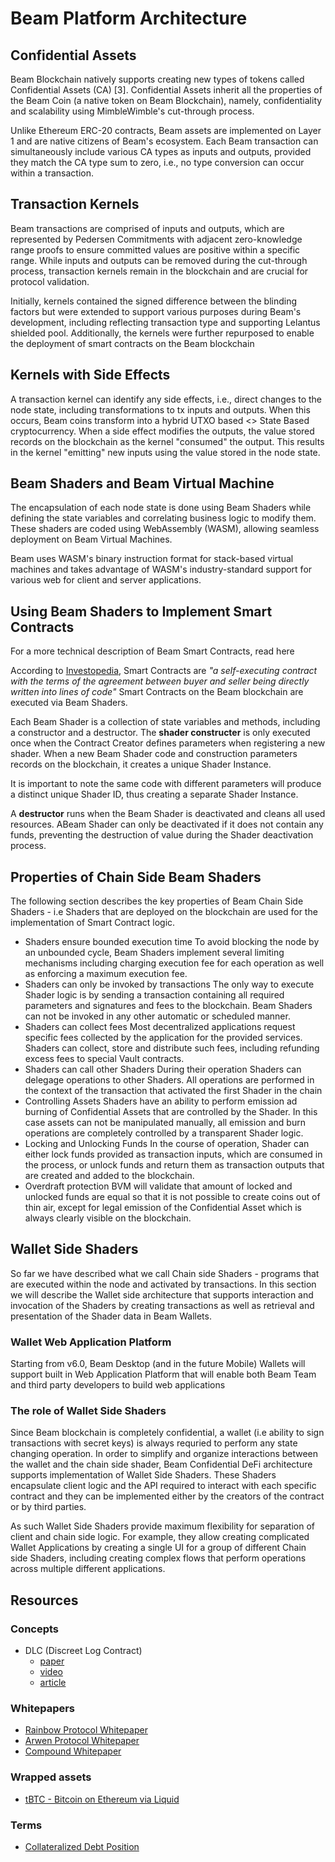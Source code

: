 # Beam Platform Architecture

## Confidential Assets

Beam Blockchain natively supports creating new types of tokens called Confidential Assets (CA) \[3]. Confidential Assets inherit all the properties of the Beam Coin (a native token on Beam Blockchain), namely, confidentiality and scalability using MimbleWimble's cut-through process.

Unlike Ethereum ERC-20 contracts, Beam assets are implemented on Layer 1 and are native citizens of Beam's ecosystem. Each Beam transaction can simultaneously include various CA types as inputs and outputs, provided they match the CA type sum to zero, i.e., no type conversion can occur within a transaction.

## Transaction Kernels

Beam transactions are comprised of inputs and outputs, which are represented by Pedersen Commitments with adjacent zero-knowledge range proofs to ensure committed values are positive within a specific range. While inputs and outputs can be removed during the cut-through process, transaction kernels remain in the blockchain and are crucial for protocol validation.&#x20;

Initially, kernels contained the signed difference between the blinding factors but were extended to support various purposes during Beam's development, including reflecting transaction type and supporting Lelantus shielded pool. Additionally, the kernels were further repurposed to enable the deployment of smart contracts on the Beam blockchain

## Kernels with Side Effects

A transaction kernel can identify any side effects, i.e., direct changes to the node state, including transformations to tx inputs and outputs. When this occurs, Beam coins transform into a hybrid UTXO based <> State Based cryptocurrency. When a side effect modifies the outputs, the value stored records on the blockchain as the kernel "consumed" the output. This results in the kernel "emitting" new inputs using the value stored in the node state.

## Beam Shaders and Beam Virtual Machine

The encapsulation of each node state is done using Beam Shaders while defining the state variables and correlating business logic to modify them. These shaders are coded using WebAssembly (WASM), allowing seamless deployment on Beam Virtual Machines.

Beam uses WASM's binary instruction format for stack-based virtual machines and takes advantage of WASM's industry-standard support for various web for client and server applications.&#x20;

## Using Beam Shaders to Implement Smart Contracts

For a more technical description of Beam Smart Contracts, read here

According to [Investopedia](https://www.investopedia.com/terms/s/smart-contracts.asp), Smart Contracts are _"a self-executing contract with the terms of the agreement between buyer and seller being directly written into lines of code"_ Smart Contracts on the Beam blockchain are executed via Beam Shaders.

Each Beam Shader is a collection of state variables and methods, including a constructor and a destructor. The **shader constructer** is only executed once when the Contract Creator defines parameters when registering a new shader. When a new Beam Shader code and construction parameters records on the blockchain, it creates a unique Shader Instance.

It is important to note the same code with different parameters will produce a distinct unique Shader ID, thus creating a separate Shader Instance.

A **destructor** runs when the Beam Shader is deactivated and cleans all used resources.  ABeam Shader can only be deactivated if it does not contain any funds, preventing the destruction of value during the Shader deactivation process.

## Properties of Chain Side Beam Shaders

The following section describes the key properties of Beam Chain Side Shaders - i.e Shaders that are deployed on the blockchain are used for the implementation of Smart Contract logic.

* Shaders ensure bounded execution time To avoid blocking the node by an unbounded cycle, Beam Shaders implement several limiting mechanisms including charging execution fee for each operation as well as enforcing a maximum execution fee.
* Shaders can only be invoked by transactions The only way to execute Shader logic is by sending a transaction containing all required parameters and signatures and fees to the blockchain. Beam Shaders can not be invoked in any other automatic or scheduled manner.
* Shaders can collect fees Most decentralized applications request specific fees collected by the application for the provided services. Shaders can collect, store and distribute such fees, including refunding excess fees to special Vault contracts.
* Shaders can call other Shaders During their operation Shaders can delegage operations to other Shaders. All operations are performed in the context of the transaction that activated the first Shader in the chain
* Controlling Assets Shaders have an ability to perform emission ad burning of Confidential Assets that are controlled by the Shader. In this case assets can not be manipulated manually, all emission and burn operations are completely controlled by a transparent Shader logic.
* Locking and Unlocking Funds In the course of operation, Shader can either lock funds provided as transaction inputs, which are consumed in the process, or unlock funds and return them as transaction outputs that are created and added to the blockchain.
* Overdraft protection BVM will validate that amount of locked and unlocked funds are equal so that it is not possible to create coins out of thin air, except for legal emission of the Confidential Asset which is always clearly visible on the blockchain.

## Wallet Side Shaders

So far we have described what we call Chain side Shaders - programs that are executed within the node and activated by transactions. In this section we will describe the Wallet side architecture that supports interaction and invocation of the Shaders by creating transactions as well as retrieval and presentation of the Shader data in Beam Wallets.

### Wallet Web Application Platform

Starting from v6.0, Beam Desktop (and in the future Mobile) Wallets will support built in Web Application Platform that will enable both Beam Team and third party developers to build web applications

### The role of Wallet Side Shaders

Since Beam blockchain is completely confidential, a wallet (i.e ability to sign transactions with secret keys) is always requried to perform any state changing operation. In order to simplify and organize interactions between the wallet and the chain side shader, Beam Confidential DeFi architecture supports implementation of Wallet Side Shaders. These Shaders encapsulate client logic and the API required to interact with each specific contract and they can be implemented either by the creators of the contract or by third parties.

As such Wallet Side Shaders provide maximum flexibility for separation of client and chain side logic. For example, they allow creating complicated Wallet Applications by creating a single UI for a group of different Chain side Shaders, including creating complex flows that perform operations across multiple different applications.

## Resources

### Concepts

* DLC (Discreet Log Contract)
  * [paper](https://adiabat.github.io/dlc.pdf)
  * [video](https://www.youtube.com/watch?v=P6AX8KdXAts)
  * [article](https://medium.com/@gertjaap/discreet-log-contracts-invisible-smart-contracts-on-the-bitcoin-blockchain-cc8afbdbf0db)

### Whitepapers

* [Rainbow Protocol Whitepaper](https://www.semanticscholar.org/paper/The-Rainbow-Network-%3A-An-Off-Chain-Decentralized-Robinson/03b035bc6fea62caef3455ad383cd7f8164adf2f?p2df)
* [Arwen Protocol Whitepaper](https://arwen.io/whitepaper.pdf)
* [Compound Whitepaper](https://compound.finance/documents/Compound.Whitepaper.pdf)

### Wrapped assets

* [tBTC - Bitcoin on Ethereum via Liquid](https://tbtc.network/developers/tbtc-technical-system-overview/)

### Terms

* [Collateralized Debt Position](https://defitutorials.substack.com/p/collateralized-debt-positions-cdps)
